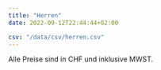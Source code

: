 ```yaml
---
title: "Herren"
date: 2022-09-12T22:44:44+02:00

csv: "/data/csv/herren.csv"
---
```


Alle Preise sind in CHF und inklusive MWST.